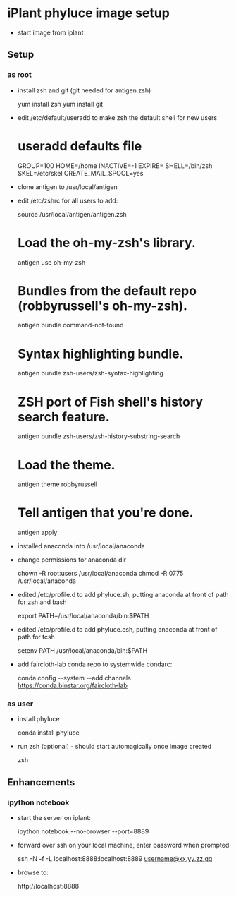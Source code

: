 # iPlant phyluce image setup

* start image from iplant

## Setup

### as root

* install zsh and git (git needed for antigen.zsh)

    yum install zsh
    yum install git

* edit /etc/default/useradd to make zsh the default shell for new users

    # useradd defaults file
    GROUP=100
    HOME=/home
    INACTIVE=-1
    EXPIRE=
    SHELL=/bin/zsh
    SKEL=/etc/skel
    CREATE_MAIL_SPOOL=yes

* clone antigen to /usr/local/antigen
* edit /etc/zshrc for all users to add:

    source /usr/local/antigen/antigen.zsh
    # Load the oh-my-zsh's library.
    antigen use oh-my-zsh

    # Bundles from the default repo (robbyrussell's oh-my-zsh).
    antigen bundle command-not-found

    # Syntax highlighting bundle.
    antigen bundle zsh-users/zsh-syntax-highlighting

    # ZSH port of Fish shell's history search feature.
    antigen bundle zsh-users/zsh-history-substring-search

    # Load the theme.
    antigen theme robbyrussell

    # Tell antigen that you're done.
    antigen apply

* installed anaconda into /usr/local/anaconda
* change permissions for anaconda dir

    chown -R root:users /usr/local/anaconda
    chmod -R 0775 /usr/local/anaconda

* edited /etc/profile.d to add phyluce.sh, putting anaconda at front of path for zsh and bash

    export PATH=/usr/local/anaconda/bin:$PATH

* edited /etc/profile.d to add phyluce.csh, putting anaconda at front of path for tcsh

    setenv PATH /usr/local/anaconda/bin:$PATH

* add faircloth-lab conda repo to systemwide condarc:

    conda config --system --add channels https://conda.binstar.org/faircloth-lab

### as user

* install phyluce

    conda install phyluce

* run zsh (optional) - should start automagically once image created
    
    zsh

## Enhancements

### ipython notebook

* start the server on iplant:

    ipython notebook --no-browser --port=8889

* forward over ssh on your local machine, enter password when prompted

    ssh -N -f -L localhost:8888:localhost:8889 username@xx.yy.zz.qq

* browse to:

    http://localhost:8888
